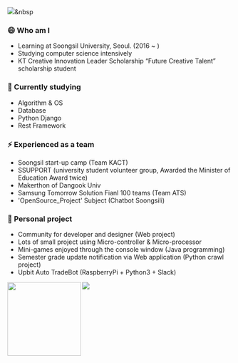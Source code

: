 <img src="https://img.shields.io/badge/Python-3766AB?style=flat-square&logo=Python&logoColor=white"/></a>&nbsp

### 😄 Who am I
- Learning at Soongsil University, Seoul. (2016 ~ )
- Studying computer science intensively
- KT Creative Innovation Leader Scholarship “Future Creative Talent” scholarship student 

### 🌱 Currently studying
- Algorithm & OS
- Database
- Python Django
- Rest Framework

### ⚡ Experienced as a team
- Soongsil start-up camp (Team KACT)
- SSUPPORT (university student volunteer group, Awarded the Minister of Education Award twice)
- Makerthon of Dangook Univ
- Samsung Tomorrow Solution Fianl 100 teams (Team ATS)
- 'OpenSource_Project' Subject (Chatbot Soongsili)
 
### 👯 Personal project
- Community for developer and designer (Web project)
- Lots of small project using Micro-controller & Micro-processor
- Mini-games enjoyed through the console window (Java programming)
- Semester grade update notification via Web application (Python crawl project)
- Upbit Auto TradeBot (RaspberryPi + Python3 + Slack)




<img align='left' src="https://github-readme-stats.vercel.app/api?username=KyoungnamMin&count_private=true&show_icons=true&theme=radical" height="165">
<img float='left' src="http://mazassumnida.wtf/api/v2/generate_badge?boj=alsrudska">



<!-- 👯 📫 How to reach me: ... -->
<!-- 😄 Pronouns: ... -->
<!-- ⚡ Fun fact: ... -->
<!-- 💬 Ask me about ... -->
